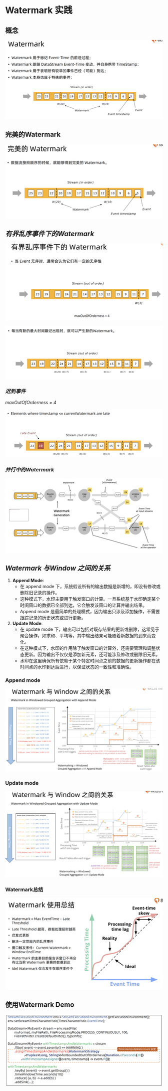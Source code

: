# Watermark 实践



## 概念



![](Images/56.png)

## 完美的Watermark





![](Images/57.png)



## *有界乱序事件下的Watermark*



![](Images/58.png)



![](Images/59.png)



### *迟到事件*



*maxOutOfOrderness = 4*

![](Images/60.png)



### *并行中的Watermark*



![](Images/61.png)



## *Watermark 与Window 之间的关系*



1. **Append Mode**:
   - 在 append mode 下，系统假设所有的输出数据是新增的，即没有修改或删除旧记录的操作。
   - 这种模式下，水印主要用于触发窗口的计算。一旦系统基于水印确定某个时间窗口的数据已全部到达，它会触发该窗口的计算并输出结果。
   - Append mode 是最简单的处理模式，因为输出只涉及添加操作，不需要跟踪记录的历史状态或进行更新。
2. **Update Mode**:
   - 在 update mode 下，输出可以包括对既存结果的更新或删除，这常见于聚合操作，如求和、平均等，其中输出结果可能随着新数据的到来而变化。
   - 在这种模式下，水印的作用除了触发窗口的计算外，还需要管理和调整状态更新。因为输出不仅仅是添加新元素，还可能涉及修改或删除旧元素。
   - 水印在这里确保所有依赖于某个特定时间点之前的数据的更新操作都在该时间点的水印到达后进行，以保证状态的一致性和准确性。



### Append mode



![](Images/62.png)



### Update mode



![](Images/63.png)



### Watermark总结



![](Images/64.png)



## 使用Watermark Demo



![](Images/65.png)



